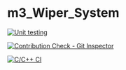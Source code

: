 # m3_Wiper_System

[![Unit testing](https://github.com/MILINDMG301/m3_Wiper_System/actions/workflows/unit_main.yml/badge.svg)](https://github.com/MILINDMG301/m3_Wiper_System/actions/workflows/unit_main.yml)

[![Contribution Check - Git Inspector](https://github.com/MILINDMG301/m3_Wiper_System/actions/workflows/git_main.yml/badge.svg)](https://github.com/MILINDMG301/m3_Wiper_System/actions/workflows/git_main.yml)

[![C/C++ CI](https://github.com/MILINDMG301/m3_Wiper_System/actions/workflows/c-cpp.yml/badge.svg)](https://github.com/MILINDMG301/m3_Wiper_System/actions/workflows/c-cpp.yml)
